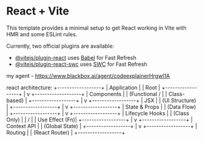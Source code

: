 # React + Vite

This template provides a minimal setup to get React working in Vite with HMR and some ESLint rules.

Currently, two official plugins are available:

- [@vitejs/plugin-react](https://github.com/vitejs/vite-plugin-react/blob/main/packages/plugin-react/README.md) uses [Babel](https://babeljs.io/) for Fast Refresh
- [@vitejs/plugin-react-swc](https://github.com/vitejs/vite-plugin-react-swc) uses [SWC](https://swc.rs/) for Fast Refresh


my agent - https://www.blackbox.ai/agent/codeexplainerHrgwI1A

react architecture:
+------------------+
|   Application    |
|      Root        |
+------------------+
         |
         v
+-------------------+
|    Components     |
|   (Functional /   |
|    Class-based)   |
+------------------+
         |
         v
+------------------+
|        JSX       |
|   (UI Structure) |
+------------------+
         |
         v
+------------------+
|  State & Props   |
|   (Data Flow)    |
+------------------+
         |
         v
+------------------+
|   Lifecycle Hooks |
|     (Class Only) |
|       /          |
|   Use Effect (Fn)|
+------------------+
         |
         v
+------------------+
|   Context API    |
| (Global State)   |
+------------------+
         |
         v
+------------------+
|     Routing      |
|   (React Router) |
+------------------+



